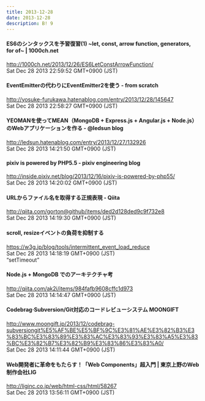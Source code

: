 ```yaml
---
title: 2013-12-28
date: 2013-12-28
description: B! 9
---
```


#### ES6のシンタックスを予習復習(1) ~let, const, arrow function, generators, for of~ | 1000ch.net
http://1000ch.net/2013/12/26/ES6LetConstArrowFunction/<br>
Sat Dec 28 2013 22:59:52 GMT+0900 (JST)<br>


#### EventEmitterの代わりにEventEmitter2を使う - from scratch
http://yosuke-furukawa.hatenablog.com/entry/2013/12/28/145647<br>
Sat Dec 28 2013 22:58:27 GMT+0900 (JST)<br>


#### YEOMANを使ってMEAN（MongoDB + Express.js + Angular.js + Node.js）のWebアプリケーションを作る - @ledsun blog
http://ledsun.hatenablog.com/entry/2013/12/27/132926<br>
Sat Dec 28 2013 14:21:50 GMT+0900 (JST)<br>


#### pixiv is powered by PHP5.5 - pixiv engineering blog
http://inside.pixiv.net/blog/2013/12/16/pixiv-is-powered-by-php55/<br>
Sat Dec 28 2013 14:20:02 GMT+0900 (JST)<br>


#### URLからファイル名を取得する正規表現 - Qiita
http://qiita.com/gorton@github/items/ded2d128ded9c9f732e8<br>
Sat Dec 28 2013 14:19:30 GMT+0900 (JST)<br>


#### scroll, resizeイベントの負荷を抑制する
https://w3g.jp/blog/tools/intermittent_event_load_reduce<br>
Sat Dec 28 2013 14:18:19 GMT+0900 (JST)<br>
“setTimeout”


#### Node.js + MongoDB でのアーキテクチャ考
http://qiita.com/ak2i/items/984fafb9608cffc1d973<br>
Sat Dec 28 2013 14:14:47 GMT+0900 (JST)<br>


#### Codebrag·Subversion/Git対応のコードレビューシステム MOONGIFT
http://www.moongift.jp/2013/12/codebrag-subversiongit%E5%AF%BE%E5%BF%9C%E3%81%AE%E3%82%B3%E3%83%BC%E3%83%89%E3%83%AC%E3%83%93%E3%83%A5%E3%83%BC%E3%82%B7%E3%82%B9%E3%83%86%E3%83%A0/<br>
Sat Dec 28 2013 14:11:44 GMT+0900 (JST)<br>


#### Web開発者に革命をもたらす！「Web Components」超入門 | 東京上野のWeb制作会社LIG
http://liginc.co.jp/web/html-css/html/58267<br>
Sat Dec 28 2013 13:56:11 GMT+0900 (JST)<br>


